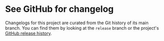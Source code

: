 # See GitHub for changelog

Changelogs for this project are curated from the Git history of its main branch.
You can find them by looking at the `release` branch or the project's [GitHub
release history][releases].

[releases]: https://github.com/pkgw/drorg/releases
